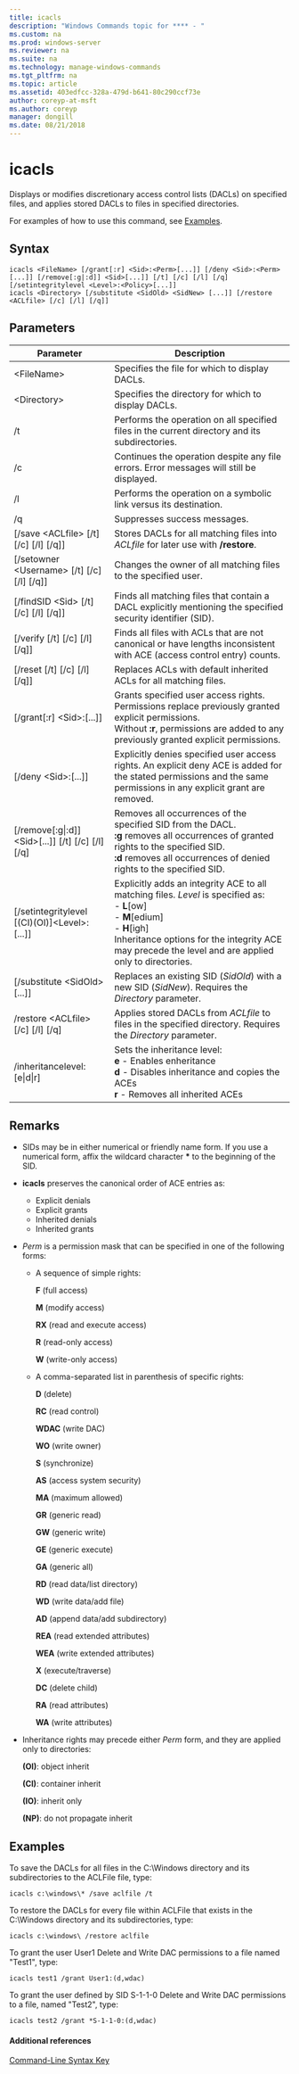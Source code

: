 ```yaml
---
title: icacls
description: "Windows Commands topic for **** - "
ms.custom: na
ms.prod: windows-server
ms.reviewer: na
ms.suite: na
ms.technology: manage-windows-commands
ms.tgt_pltfrm: na
ms.topic: article
ms.assetid: 403edfcc-328a-479d-b641-80c290ccf73e
author: coreyp-at-msft
ms.author: coreyp
manager: dongill
ms.date: 08/21/2018
---
```


# icacls

Displays or modifies discretionary access control lists (DACLs) on specified files, and applies stored DACLs to files in specified directories.

For examples of how to use this command, see [Examples](#examples).

## Syntax

```
icacls <FileName> [/grant[:r] <Sid>:<Perm>[...]] [/deny <Sid>:<Perm>[...]] [/remove[:g|:d]] <Sid>[...]] [/t] [/c] [/l] [/q] [/setintegritylevel <Level>:<Policy>[...]]
icacls <Directory> [/substitute <SidOld> <SidNew> [...]] [/restore <ACLfile> [/c] [/l] [/q]]
```

## Parameters

|Parameter|Description|
|---------|-----------|
|\<FileName>|Specifies the file for which to display DACLs.|
|\<Directory>|Specifies the directory for which to display DACLs.|
|/t|Performs the operation on all specified files in the current directory and its subdirectories.|
|/c|Continues the operation despite any file errors. Error messages will still be displayed.|
|/l|Performs the operation on a symbolic link versus its destination.|
|/q|Suppresses success messages.|
|[/save \<ACLfile> [/t] [/c] [/l] [/q]]|Stores DACLs for all matching files into *ACLfile* for later use with **/restore**.|
|[/setowner \<Username> [/t] [/c] [/l] [/q]]|Changes the owner of all matching files to the specified user.|
|[/findSID \<Sid> [/t] [/c] [/l] [/q]]|Finds all matching files that contain a DACL explicitly mentioning the specified security identifier (SID).|
|[/verify [/t] [/c] [/l] [/q]]|Finds all files with ACLs that are not canonical or have lengths inconsistent with ACE (access control entry) counts.|
|[/reset [/t] [/c] [/l] [/q]]|Replaces ACLs with default inherited ACLs for all matching files.|
|[/grant[:r] \<Sid>:<Perm>[...]]|Grants specified user access rights. Permissions replace previously granted explicit permissions.</br>Without **:r**, permissions are added to any previously granted explicit permissions.|
|[/deny \<Sid>:<Perm>[...]]|Explicitly denies specified user access rights. An explicit deny ACE is added for the stated permissions and the same permissions in any explicit grant are removed.|
|[/remove[:g\|:d]] \<Sid>[...]] [/t] [/c] [/l] [/q]|Removes all occurrences of the specified SID from the DACL.</br>**:g** removes all occurrences of granted rights to the specified SID.</br>**:d** removes all occurrences of denied rights to the specified SID.|
|[/setintegritylevel [(CI)(OI)]\<Level>:<Policy>[...]]|Explicitly adds an integrity ACE to all matching files. *Level* is specified as:</br>-   **L**[ow]</br>-   **M**[edium]</br>-   **H**[igh]</br>Inheritance options for the integrity ACE may precede the level and are applied only to directories.|
|[/substitute \<SidOld> <SidNew> [...]]|Replaces an existing SID (*SidOld*) with a new SID (*SidNew*). Requires the *Directory* parameter.|
|/restore \<ACLfile> [/c] [/l] [/q]|Applies stored DACLs from *ACLfile* to files in the specified directory. Requires the *Directory* parameter.|
|/inheritancelevel:[e\|d\|r]|Sets the inheritance level: <br>  **e** - Enables enheritance <br>**d** - Disables inheritance and copies the ACEs <br>**r** - Removes all inherited ACEs

## Remarks

-   SIDs may be in either numerical or friendly name form. If you use a numerical form, affix the wildcard character **&#42;** to the beginning of the SID.
-   **icacls** preserves the canonical order of ACE entries as:  
    -   Explicit denials
    -   Explicit grants
    -   Inherited denials
    -   Inherited grants
-   *Perm* is a permission mask that can be specified in one of the following forms:  
    -   A sequence of simple rights:

        **F** (full access)

        **M** (modify access)

        **RX** (read and execute access)

        **R** (read-only access)

        **W** (write-only access)
    -   A comma-separated list in parenthesis of specific rights:

        **D** (delete)

        **RC** (read control)

        **WDAC** (write DAC)

        **WO** (write owner)

        **S** (synchronize)

        **AS** (access system security)

        **MA** (maximum allowed)

        **GR** (generic read)

        **GW** (generic write)

        **GE** (generic execute)

        **GA** (generic all)

        **RD** (read data/list directory)

        **WD** (write data/add file)

        **AD** (append data/add subdirectory)

        **REA** (read extended attributes)

        **WEA** (write extended attributes)

        **X** (execute/traverse)

        **DC** (delete child)

        **RA** (read attributes)

        **WA** (write attributes)
-   Inheritance rights may precede either *Perm* form, and they are applied only to directories:

    **(OI)**: object inherit

    **(CI)**: container inherit

    **(IO)**: inherit only

    **(NP)**: do not propagate inherit

## Examples

To save the DACLs for all files in the C:\Windows directory and its subdirectories to the ACLFile file, type:

```
icacls c:\windows\* /save aclfile /t
```

To restore the DACLs for every file within ACLFile that exists in the C:\Windows directory and its subdirectories, type:

```
icacls c:\windows\ /restore aclfile
```

To grant the user User1 Delete and Write DAC permissions to a file named "Test1", type:

```
icacls test1 /grant User1:(d,wdac)
```

To grant the user defined by SID S-1-1-0 Delete and Write DAC permissions to a file, named "Test2", type:

```
icacls test2 /grant *S-1-1-0:(d,wdac)
```

#### Additional references

[Command-Line Syntax Key](command-line-syntax-key.md)
